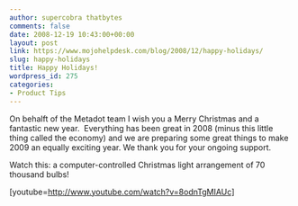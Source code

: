 ```yaml
---
author: supercobra thatbytes
comments: false
date: 2008-12-19 10:43:00+00:00
layout: post
link: https://www.mojohelpdesk.com/blog/2008/12/happy-holidays/
slug: happy-holidays
title: Happy Holidays!
wordpress_id: 275
categories:
- Product Tips
---
```


On behalft of the Metadot team I wish you a Merry Christmas and a fantastic new year.  Everything has been great in 2008 (minus this little thing called the economy) and we are preparing some great things to make 2009 an equally exciting year. We thank you for your ongoing support. 

  


Watch this: a computer-controlled Christmas light arrangement of 70 thousand bulbs!

  
[youtube=http://www.youtube.com/watch?v=8odnTgMIAUc]  

